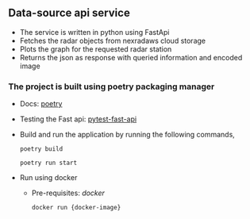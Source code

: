 ## Data-source api service
- The service is written in python using FastApi
- Fetches the radar objects from nexradaws cloud storage
- Plots the graph for the requested radar station
- Returns the json as response with queried information and encoded image

### The project is built using poetry packaging manager
- Docs: [poetry](https://python-poetry.org/docs/)
- Testing the Fast api: [pytest-fast-api](https://fastapi.tiangolo.com/tutorial/testing/)
- Build and run the application by running the following commands,

  ```poetry build```

  ``` poetry run start ```

- Run using docker

  - Pre-requisites: *docker*

    ``` docker run {docker-image} ```